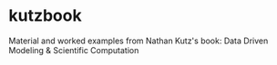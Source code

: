 # kutzbook
Material and worked examples from Nathan Kutz's book: Data Driven Modeling &amp; Scientific Computation
